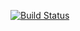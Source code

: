[![Build Status](https://travis-ci.org/ridesver/lab07.svg?branch=master)](https://travis-ci.org/ridesver/lab07)
